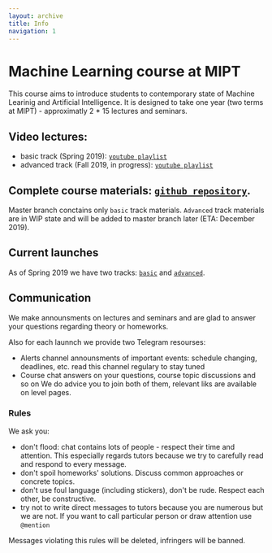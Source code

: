 ```yaml
---
layout: archive
title: Info
navigation: 1
---
```


# Machine Learning course at MIPT

This course aims to introduce students to contemporary state of Machine Learinig and Artificial Intelligence.
It is designed to take one year (two terms at MIPT) - approximatly 2 * 15 lectures and seminars.

## Video lectures: 

* basic track (Spring 2019): [`youtube playlist`](https://www.youtube.com/playlist?list=PL4_hYwCyhAvasRqzz4w562ce0esEwS0Mt)
* advanced track (Fall 2019, in progress): [`youtube playlist`](https://www.youtube.com/playlist?list=PL4_hYwCyhAvZeq93ssEUaR47xhvs7IhJM)


## Complete course materials: [`github repository`](https://github.com/ml-mipt/ml-mipt).
Master branch conctains only `basic` track materials. `Advanced` track materials are in WIP state and will be added to master branch later (ETA: December 2019).

## Current launches

As of Spring 2019 we have two tracks: [`basic`](basic.md) and [`advanced`](advanced.md).

## Communication

We make announsments on lectures and seminars and are glad to answer your questions regarding theory or homeworks.

Also for each launnch we provide two Telegram resourses:
* Alerts channel
     announsments of important events: schedule changing, deadlines, etc.
     read this channel regulary to stay tuned
* Course chat
    answers on your questions, course topic discussions and so on
We do advice you to join both of them, relevant liks are available on level pages.

### Rules

We ask you:
- don't flood: chat contains lots of people - respect their time and attention.
    This especially regards tutors because we try to carefully read and respond to every message.
- don't spoil homeworks' solutions. Discuss common approaches or concrete topics.
- don't use foul language (including stickers), don't be rude. Respect each other, be constructive.
- try not to write direct messages to tutors because you are numerous but we are not. If you want to call particular person or draw attention use `@mention`

Messages violating this rules will be deleted, infringers will be banned.

